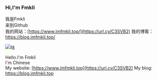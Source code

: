 ### Hi,I'm Fmkli  
我是Fmkli  
来到Github  
我的网站：[https://www.imfmkli.top/](https://url.cy/C3SVB2)
我的博客：https://blog.imfmkli.top/  

![咕](https://github-readme-stats.vercel.app/api?username=fmkli&show_icons=true&theme=ocean_dark)

Hello.I'm Fmkli  
I'm Chinese  
My website: [https://www.imfmkli.top](https://url.cy/C3SVB2)
My blog: https://blog.imfmkli.top  


